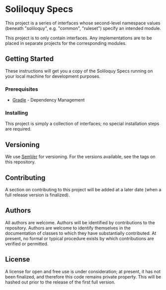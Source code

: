 # Soliloquy Specs

This project is a series of interfaces whose second-level namespace values (beneath "soliloquy", e.g. "common", "ruleset") specify an intended module.

This project is to only contain interfaces. Any implementations are to be placed in separate projects for the corresponding modules.

## Getting Started

These instructions will get you a copy of the Soliloquy Specs running on your local machine for development purposes.

### Prerequisites

* [Gradle](https://gradle.org/) - Dependency Management

### Installing

This project is simply a collection of interfaces; no special installation steps are required.

## Versioning

We use [SemVer](http://semver.org/) for versioning. For the versions available, see the tags on this repository.

## Contributing

A section on contributing to this project will be added at a later date (when a full release version is finalized).

## Authors

All authors are welcome. Authors will be identified by contributions to the repository. Authors are welcome to identify themselves in the documentation of classes to which they have substantially contributed. At present, no formal or typical procedure exists by which contributions are verified or permitted.

## License

A license for open and free use is under consideration; at present, it has not been finalized, and therefore this code remains private property. This will be hashed out prior to the release of the first full version.
